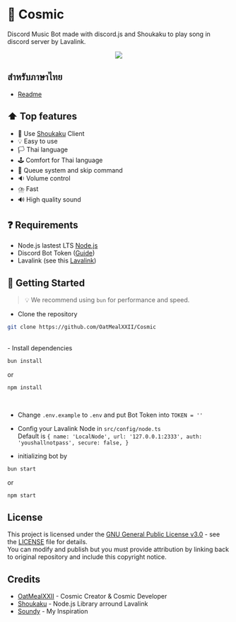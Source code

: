 # 🌌 Cosmic
Discord Music Bot made with discord.js and Shoukaku to play song in discord server by Lavalink.

<p align="center">
    <img src="https://storage.googleapis.com/hikara_bucket/OatMeal/Cosmic.png"> 
</p>

## สำหรับภาษาไทย
- [Readme](https://github.com/OatMealXXII/Cosmic/blob/main/README_TH.md)

## ⬆️ Top features
- 📕 Use [Shoukaku](https://github.com/shipgirlproject/Shoukaku) Client
- 💡 Easy to use
- 🏳️ Thai language
- 🕹️ Comfort for Thai language
- 🛒 Queue system and skip command
- 🔉 Volume control
- ⛈️ Fast
- 🔊 High quality sound

## ❓ Requirements
- Node.js lastest LTS [Node.js](https://nodejs.org/en)
- Discord Bot Token ([Guide](https://discordjs.guide/preparations/setting-up-a-bot-application.html#creating-your-bot))
- Lavalink (see this [Lavalink](https://lavalink.dev/))

## 🏁 Getting Started

> 💡 We recommend using `bun` for performance and speed.

- Clone the repository
```bash
git clone https://github.com/OatMealXXII/Cosmic
```
<br />
- Install dependencies <br />

```bash
bun install
``` 
or

```bash
npm install
```
<br />

- Change `.env.example` to `.env` and put Bot Token into `TOKEN = ''` <br />

- Config your Lavalink Node in `src/config/node.ts` <br />
 Default is `{
    name: 'LocalNode',
    url: '127.0.0.1:2333',
    auth: 'youshallnotpass',
    secure: false,
  }` <br />
  
- initializing bot by <br />

```bash
bun start
```
or
```bash
npm start
```

## License
This project is licensed under the [GNU General Public License v3.0](LICENSE) - see the [LICENSE](LICENSE) file for details. <br />
You can modify and publish but you must provide attribution by linking back to original repository and include this copyright notice.

## Credits
- [OatMealXXII](https://github.com/OatMealXXII) - Cosmic Creator & Cosmic Developer
- [Shoukaku](https://github.com/shipgirlproject/Shoukaku) - Node.js Library arround Lavalink
- [Soundy](https://github.com/idMJA/Soundy) - My Inspiration
